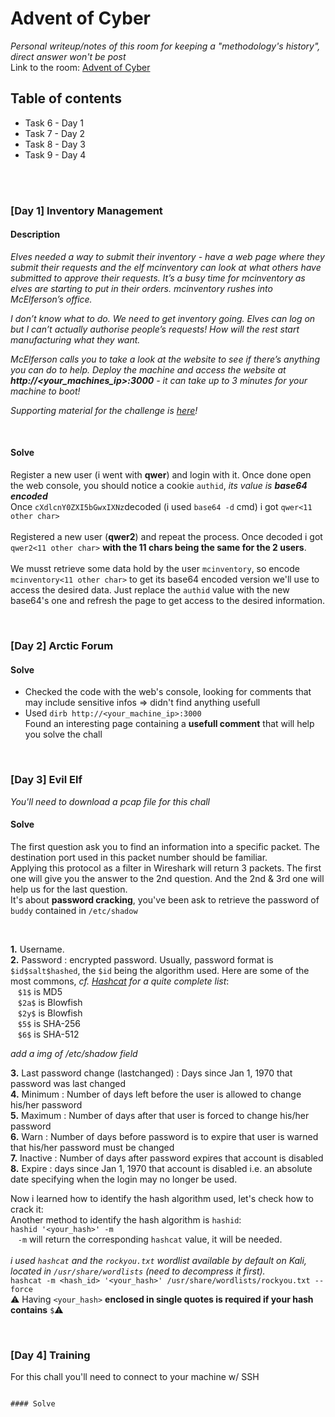 # Advent of Cyber
*Personal writeup/notes of this room for keeping a "methodology's history", direct answer won't be post*<br/>
Link to the room: [Advent of Cyber](https://tryhackme.com/room/25daysofchristmas)

## Table of contents
* Task 6 - Day 1
* Task 7 - Day 2
* Task 8 - Day 3
* Task 9 - Day 4
<br/>
<br/>

### [Day 1] Inventory Management

#### Description
*Elves needed a way to submit their inventory - have a web page where they submit their requests and the elf mcinventory can look at what others have submitted to approve their requests. It’s a busy time for mcinventory as elves are starting to put in their orders. mcinventory rushes into McElferson’s office.*



*I don’t know what to do. We need to get inventory going. Elves can log on but I can’t actually authorise people’s requests! How will the rest start manufacturing what they want.*  

*McElferson calls you to take a look at the website to see if there’s anything you can do to help. Deploy the machine and access the website at **http://<your_machines_ip>:3000** - it can take up to 3 minutes for your machine to boot!*

*Supporting material for the challenge is [here](https://docs.google.com/document/d/1PHs7uRS1whLY9tgxH1lj-bnEVWtXPXpo45zWUlbknpU/edit?usp=sharing)!*

<br/>

#### Solve
Register a new user (i went with **qwer**) and login with it. Once done open the web console, you should notice a cookie ```authid```, *its value is **base64 encoded***<br/>
Once ```cXdlcnY0ZXI5bGwxIXNz```decoded (i used ```base64 -d``` cmd) i got ```qwer<11 other char>```<br/><br/>
Registered a new user (**qwer2**) and repeat the process. Once decoded i got ```qwer2<11 other char>``` **with the 11 chars being the same for the 2 users**.<br/><br/>
We musst retrieve some data hold by the user ```mcinventory```, so encode ```mcinventory<11 other char>``` to get its base64 encoded version we'll use to access the desired data. Just replace the ```authid``` value with the new base64's one and refresh the page to get access to the desired information.

<br/>

### [Day 2] Arctic Forum

#### Solve
* Checked the code with the web's console, looking for comments that may include sensitive infos => didn't find anything usefull
* Used ```dirb http://<your_machine_ip>:3000```<br/>
Found an interesting page containing a **usefull comment** that will help you solve the chall

<br/>

### [Day 3] Evil Elf
*You'll need to download a pcap file for this chall*<br/>

#### Solve
The first question ask you to find an information into a specific packet. The destination port used in this packet number should be familiar.<br/>
Applying this protocol as a filter in Wireshark will return 3 packets. The first one will give you the answer to the 2nd question. And the 2nd & 3rd one will help us for the last question.<br/>
It's about **password cracking**, you've been ask to retrieve the password of ```buddy``` contained in ```/etc/shadow```<br/>


<br/>

**1.** Username.<br/>
**2.** Password : encrypted password. Usually, password format is ```$id$salt$hashed```, the ```$id``` being the algorithm used. Here are some of the most commons, *cf. [Hashcat](https://hashcat.net/wiki/doku.php?id=example_hashes) for a quite complete list*:<br/>
&nbsp;&nbsp;&nbsp;```$1$``` is MD5<br/>
&nbsp;&nbsp;&nbsp;```$2a$``` is Blowfish<br/>
&nbsp;&nbsp;&nbsp;```$2y$``` is Blowfish<br/>
&nbsp;&nbsp;&nbsp;```$5$``` is SHA-256<br/>
&nbsp;&nbsp;&nbsp;```$6$``` is SHA-512<br/>
  
*add a img of /etc/shadow field*
  
**3.** Last password change (lastchanged) : Days since Jan 1, 1970 that password was last changed<br/>
**4.** Minimum : Number of days left before the user is allowed to change his/her password<br/>
**5.** Maximum : Number of days after that user is forced to change his/her password<br/>
**6.** Warn : Number of days before password is to expire that user is warned that his/her password must be changed<br/>
**7.** Inactive : Number of days after password expires that account is disabled<br/>
**8.** Expire : days since Jan 1, 1970 that account is disabled i.e. an absolute date specifying when the login may no longer be used.<br/>

Now i learned how to identify the hash algorithm used, let's check how to crack it:<br/>
Another method to identify the hash algorithm is ```hashid```:<br/>
```hashid '<your_hash>' -m```<br/>
&nbsp;&nbsp;&nbsp;```-m``` will return the corresponding ```hashcat``` value, it will be needed.<br/><br/>
*i used ```hashcat``` and the ```rockyou.txt``` wordlist available by default on Kali, located in ```/usr/share/wordlists``` (need to decompress it first).*<br/>
```hashcat -m <hash_id> '<your_hash>' /usr/share/wordlists/rockyou.txt --force```<br/>
:warning: Having ```<your_hash>``` **enclosed in single quotes is required if your hash contains** ```$```:warning: <br/>

<br/>

### [Day 4] Training
For this chall you'll need to connect to your machine w/ SSH<br/>
```ssh <username>@<your_machine_ip>

#### Solve

